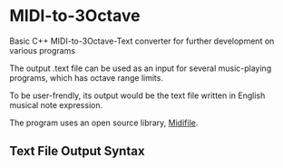 # MIDI-to-3Octave
Basic C++ MIDI-to-3Octave-Text converter for further development on various programs

The output .text file can be used as an input for several music-playing programs, which has octave range limits.

To be user-frendly, its output would be the text file written in English musical note expression.

The program uses an open source library, [Midifile](https://github.com/craigsapp/midifile).

## Text File Output Syntax
